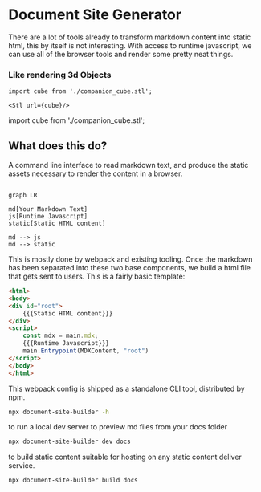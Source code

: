 # Document Site Generator

There are a lot of tools already to transform markdown content into static html, this by itself is not interesting.
With access to runtime javascript, we can use all of the browser tools and render some pretty neat things.

### Like rendering 3d Objects

```mdx
import cube from './companion_cube.stl';

<Stl url={cube}/>
```

import cube from './companion_cube.stl';

<Stl url={cube}/>

## What does this do?

A command line interface to read markdown text,
and produce the static assets necessary to render
the content in a browser.

```mermaidjs

graph LR

md[Your Markdown Text]
js[Runtime Javascript]
static[Static HTML content]

md --> js 
md --> static
```

This is mostly done by webpack and existing tooling.
Once the markdown has been separated into these two base components, we build a html file that gets sent to users.
This is a fairly basic template:

```html
<html>
<body>
<div id="root">
    {{{Static HTML content}}}
</div>
<script>
    const mdx = main.mdx;
    {{{Runtime Javascript}}}
    main.Entrypoint(MDXContent, "root")
</script>
</body>
</html>

```

This webpack config is shipped as a standalone CLI tool, distributed by npm.

```bash
npx document-site-builder -h
```

to run a local dev server to preview md files from your docs folder

```bash
npx document-site-builder dev docs
```

to build static content suitable for hosting on any static content deliver service.

```bash
npx document-site-builder build docs
```

